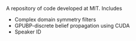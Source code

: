 A repository of code developed at MIT. Includes
<ul>
<li>Complex domain symmetry filters</li>
<li>GPUBP-discrete belief propagation using CUDA</li>
<li>Speaker ID</li>
</ul>